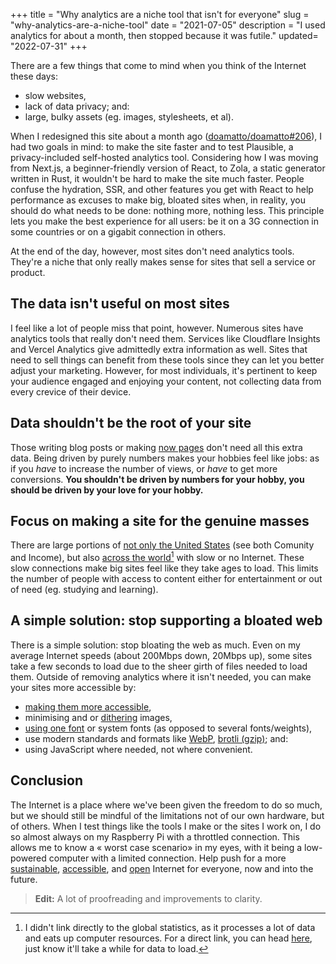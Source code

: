 +++
title = "Why analytics are a niche tool that isn't for everyone"
slug = "why-analytics-are-a-niche-tool"
date = "2021-07-05"
description = "I used analytics for about a month, then stopped because it was futile."
updated= "2022-07-31"
+++

There are a few things that come to mind when you think of the Internet these days:
- slow websites,
- lack of data privacy; and:
- large, bulky assets (eg. images, stylesheets, et al).

When I redesigned this site about a month ago ([doamatto/doamatto#206](https://github.com/doamatto/maatt.fr/pull/206)), I had two goals in mind: to make the site faster and to test Plausible, a privacy-included self-hosted analytics tool. Considering how I was moving from Next.js, a beginner-friendly version of React, to Zola, a static generator written in Rust, it wouldn't be hard to make the site much faster. People confuse the hydration, SSR, and other features you get with React to help performance as excuses to make big, bloated sites when, in reality, you should do what needs to be done: nothing more, nothing less. This principle lets you make the best experience for all users: be it on a 3G connection in some countries or on a gigabit connection in others.

At the end of the day, however, most sites don't need analytics tools. They're a niche that only really makes sense for sites that sell a service or product.

## The data isn't useful on most sites
I feel like a lot of people miss that point, however. Numerous sites have analytics tools that really don't need them. Services like Cloudflare Insights and Vercel Analytics give admittedly extra information as well. Sites that need to sell things can benefit from these tools since they can let you better adjust your marketing. However, for most individuals, it's pertinent to keep your audience engaged and enjoying your content, not collecting data from every crevice of their device.

## Data shouldn't be the root of your site
Those writing blog posts or making [now pages](https://nownownow.com/about) don't need all this extra data. Being driven by purely numbers makes your hobbies feel like jobs: as if you *have* to increase the number of views, or *have* to get more conversions. **You shouldn't be driven by numbers for your hobby, you should be driven by your love for your hobby.**

## Focus on making a site for the genuine masses
There are large portions of [not only the United States](https://www.pewresearch.org/internet/fact-sheet/internet-broadband/#who-has-home-broadband) (see both Comunity and Income), but also [across the world](https://www.measurementlab.net/visualizations/)[^1] with slow or no Internet. These slow connections make big sites feel like they take ages to load. This limits the number of people with access to content either for entertainment or out of need (eg. studying and learning).

## A simple solution: stop supporting a bloated web
There is a simple solution: stop bloating the web as much. Even on my average Internet speeds (about 200Mbps down, 20Mbps up), some sites take a few seconds to load due to the sheer girth of files needed to load them. Outside of removing analytics where it isn't needed, you can make your sites more accessible by:
- [making them more accessible](https://www.a11yproject.com/),
- minimising and or [dithering](https://www.cs.princeton.edu/courses/archive/fall00/cs426/lectures/dither/dither.pdf) images,
- [using one font](https://web.dev/font-best-practices/) or system fonts (as opposed to several fonts/weights),
- use modern standards and formats like [WebP](https://web.dev/serve-images-webp/), [brotli (gzip)](https://web.dev/codelab-text-compression-brotli/); and:
- using JavaScript where needed, not where convenient.

## Conclusion
The Internet is a place where we've been given the freedom to do so much, but we should still be mindful of the limitations not of our own hardware, but of others. When I test things like the tools I make or the sites I work on, I do so almost always on my Raspberry Pi with a throttled connection. This allows me to know a « worst case scenario» in my eyes, with it being a low-powered computer with a limited connection. Help push for a more [sustainable](https://www.sustainablewebmanifesto.com/), [accessible](https://www.a11yproject.com/values/), and [open](https://www.mozilla.org/en-US/about/manifesto/) Internet for everyone, now and into the future.

> **Edit:** A lot of proofreading and improvements to clarity.

[^1]: I didn't link directly to the global statistics, as it processes a lot of data and eats up computer resources. For a direct link, you can head [here](https://datastudio.google.com/s/r6ZnlTmHfwE), just know it'll take a while for data to load.

